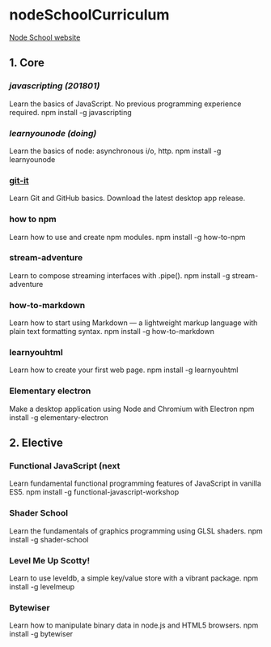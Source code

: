 # nodeSchoolCurriculum

[Node School website](https://nodeschool.io/index.html)

## 1. Core

### *javascripting (201801)*
Learn the basics of JavaScript. No previous programming experience required.
npm install -g javascripting

### *learnyounode (doing)*
Learn the basics of node: asynchronous i/o, http.
npm install -g learnyounode

### <span style="text-decoration: underline;">git-it</span>
Learn Git and GitHub basics.
Download the latest desktop app release.

### how to npm
Learn how to use and create npm modules.
npm install -g how-to-npm

### stream-adventure
Learn to compose streaming interfaces with .pipe().
npm install -g stream-adventure

### how-to-markdown
Learn how to start using Markdown — a lightweight markup language with plain text formatting syntax.
npm install -g how-to-markdown

### learnyouhtml
Learn how to create your first web page.
npm install -g learnyouhtml

### Elementary electron
Make a desktop application using Node and Chromium with Electron
npm install -g elementary-electron

## 2. Elective

### Functional JavaScript (next
Learn fundamental functional programming features of JavaScript in vanilla ES5.
npm install -g functional-javascript-workshop

### Shader School
Learn the fundamentals of graphics programming using GLSL shaders.
npm install -g shader-school

### Level Me Up Scotty!
Learn to use leveldb, a simple key/value store with a vibrant package.
npm install -g levelmeup

### Bytewiser
Learn how to manipulate binary data in node.js and HTML5 browsers.
npm install -g bytewiser

